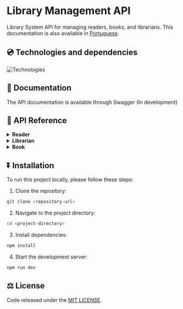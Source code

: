 # Library Management API
Library System API for managing readers, books, and librarians. This documentation is also available in [Portuguese](https://github.com/felipecomarques/library-management-api/blob/main/docs/README.pt-br.md).

## 💿 Technologies and dependencies
![Technologies](https://skillicons.dev/icons?i=ts,prisma,mongodb,jest,express,nodejs)

## 📄 Documentation
The API documentation is available through Swagger (In development)

## 🔀 API Reference
<details>
 <summary><strong>Reader</strong></summary>
 <br/>
 
| **Method** | **Route**    | **Operation**             |
|:----------:|--------------|---------------------------|
|     GET    | /reader      | Retrieves all readers     |
|     GET    | /reader/{id} | Retrives one reader       |
|    POST    | /reader      | Register new reader       |
|     PUT    | /reader/{id} | Edit an existing reader   |
|   DELETE   | /reader/{id} | Delete an existing reader |
</details>

<details>
 <summary><strong>Librarian</strong></summary>
 <br/>

| **Method** | **Route**       | **Operation**                |
|:----------:|-----------------|------------------------------|
|     GET    | /librarian      | Retrieves all librarian      |
|     GET    | /librarian/{id} | Retrives one librarian       |
|    POST    | /librarian      | Register new librarian       |
|     PUT    | /librarian/{id} | Edit an existing librarian   |
|   DELETE   | /librarian/{id} | Delete an existing librarian |
</details>

<details>
 <summary><strong>Book</strong></summary>
 <br/>

| **Method** | **Route**  | **Operation**           |
|:----------:|------------|-------------------------|
|     GET    | /book      | Retrieves all books     |
|     GET    | /book/{id} | Retrives one book       |
|    POST    | /book      | Register new book       |
|     PUT    | /book/{id} | Edit an existing book   |
|   DELETE   | /book/{id} | Delete an existing book |
 </details>

## ⏬ Installation

To run this project locally, please follow these steps:
1. Clone the repository:
```bash
git clone <repository-url>
```

2. Navigate to the project directory:
```bash
cd <project-directory>
```

3. Install dependencies:
```bash
npm install
```

4. Start the development server:
```bash
npm run dev
```

 ## ⚖️ License
 Code released under the [MIT LICENSE](https://github.com/felipecomarques/library-management-api/blob/main/LICENSE).